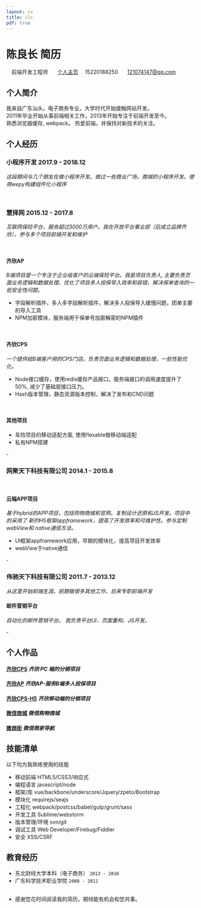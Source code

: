 ```yaml
---
layout: cv
title: clc
pdf: true
---
```


# 陈良长 __简历__

<div id="webaddress">
<i class="fi-bookmark" style="margin-left:1em"></i> 前端开发工程师
<i class="fi-social-github" style="margin-left:1em"></i>
<a href="https://github.com/besfro" style="margin-left:0.5em" target="_blank">个人主页</a>
<i class="fi-telephone" style="margin-left:1em"></i>15220188250
<i class="fi-mail" style="margin-left:1em"></i>
<a href="mailto:121074147@qq.com" style="margin-left:0.5em">121074147@qq.com</a>
</div>

<span class="divline"></span>
<span class="divline"></span>

## 个人简介
我来自广东汕头。电子商务专业，大学时代开始接触网站开发。<br>
2011年毕业开始从事前端相关工作，2013年开始专注于前端开发至今。<br>
熟悉浏览器缓存, webpack。
热爱前端，并保持对新技术的关注。

## 个人经历

### __小程序开发 2017.9 - 2018.12__ 
<span class="grap">_这段期间与几个朋友在做小程序开发。做过一些商业广场，商城的小程序开发。使用wepy构建组件化小程序_</span>

<br/>

### __慧择网 2015.12 - 2017.8__ 
<span class="grap">_互联网保险平台，服务超过3000万用户。我在开放平台事业部（后成立品牌齐欣），参与多个项目前端开发和维护_</span>

<br/>

#### __齐欣AP__
<span class="grap">_B端项目是一个专注于企业级客户的云端保险平台。我是项目负责人, 主要负责页面业务逻辑和数据处理。优化了项目多人投保导入效率和容错，解决保单查询的一些安全性问题。_</span>

- 字段解析插件，多人多字段解析插件，解决多人投保导入缓慢问题，团单主要的导入工具 
<a href="https://github.com/besfro/txtParse" target="_blank"><span class="fi-link ml-30"></span></a>
- NPM加密模块，服务端用于保单号加密解密的NPM插件
<a href="https://github.com/besfro/scrypto" target="_blank"><span class="fi-link ml-30"></span></a>

<br/>

#### __齐欣CPS__
<span class="grap">_一个提供给B端客户用的CPS门店。负责页面业务逻辑和数据处理，一些性能优化。_</span>

- Node接口缓存，使用redis缓存产品接口。服务端接口的调用速度提升了50%, 减少了基础层接口压力。
- Hash版本管理，静态资源版本控制，解决了发布和CND问题

<br/>

#### __其他项目__
- 车险项目的移动适配方案, 使用flexable做移动端适配
- 私有NPM搭建

<span class="divline">-</span>

### __网聚天下科技有限公司 2014.1 - 2015.8__ 

<br/>

#### __云端APP项目__
<span class="grap">_基于hybrid的APP项目，包括购物商城和官网。复制设计还原和JS开发。项目中的采用了
新的H5框架appframework，提高了开发效率和可维护性。参与定制webView和
native通信方法。_</span>

- UI框架appframework应用，早期的模块化，提高项目开发效率
- webView于native通信

<span class="divline">-</span>

### __伟驰天下科技有限公司 2011.7 - 2013.12__ 
<span class="grap">_从这里开始前端生涯。前期做很多其他工作，后来专职前端开发_</span>

#### __邮件营销平台__
<span class="grap">_自动化的邮件营销平台。 我负责平台UI、页面重构、JS开发。_</span>

<span class="divline">-</span>

## 个人作品

#### <i class="fi-link"></i> <a href="https://cps.qixin18.com/index" target="_blank">齐欣CPS</a> <span class="deta">_齐欣 PC 端的分销项目_</span>
#### <i class="fi-link"></i> <a href="https://www.qixin18.com/" target="_blank">齐欣AP</a>  <span class="deta">_齐欣AP-服务B端多人投保项目_</span>
#### <i class="fi-link"></i> <a href="https://cps.qixin18.com/m/index" target="_blank">齐欣CPS-H5</a> <span class="deta">_齐欣移动端的分销项目_</span>
#### <i class="fi-link"></i> <a href="http://jiusdzsy.s.wsjqq.com/mobile/" target="_blank">微信商城</a>  <span class="deta">_微信购物商城_</span>
#### <i class="fi-link"></i> <a href="http://www.wsjqq.com/m/" target="_blank">微商街</a> <span class="deta">_微信商家导航_</span>

## 技能清单

以下均为我熟练使用的技能
- 移动前端 HTML5/CSS3/响应式
- 编程语言 javascript/node
- 框架/库 vue/backbone/underscore/Jquery/zpeto/Bootstrap
- 模块化 requirejs/seajs
- 工程化 webpack/postcss/babel/gulp/grunt/sass
- 开发工具 Sublime/webstorm
- 版本管理/环境 svn/git
- 调试工具 Web Developer/Firebug/Fiddler
- 安全 XSS/CSRF

## 教育经历

- 东北财经大学本科（电子商务） <span class="deta">`2013 - 2016`</span><br>
- 广东科学技术职业学院 <span class="deta">`2008 - 2011`</span><br>

## <i></i>
-  感谢您花时间阅读我的简历，期待能有机会和您共事。

<!-- ### Footer

Last updated: May 2013 -->
